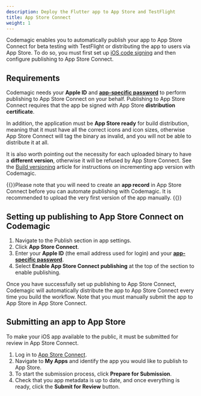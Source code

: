 ```yaml
---
description: Deploy the Flutter app to App Store and TestFlight
title: App Store Connect
weight: 1
---
```


Codemagic enables you to automatically publish your app to App Store Connect for beta testing with TestFlight or distributing the app to users via App Store. To do so, you must first set up [iOS code signing](../code-signing/ios-code-signing/) and then configure publishing to App Store Connect.

## Requirements

Codemagic needs your **Apple ID** and [**app-specific password**](https://support.apple.com/en-us/HT204397) to perform publishing to App Store Connect on your behalf. Publishing to App Store Connect requires that the app be signed with App Store **distribution certificate**.

In addition, the application must be **App Store ready** for build distribution, meaning that it must have all the correct icons and icon sizes, otherwise App Store Connect will tag the binary as invalid, and you will not be able to distribute it at all.

It is also worth pointing out the necessity for each uploaded binary to have a **different version**, otherwise it will be refused by App Store Connect. See the [Build versioning](../building/build-versioning/) article for instructions on incrementing app version with Codemagic.

{{<notebox>}}Please note that you will need to create an **app record** in App Store Connect before you can automate publishing with Codemagic. It is recommended to upload the very first version of the app manually. {{</notebox>}}

## Setting up publishing to App Store Connect on Codemagic

1. Navigate to the Publish section in app settings.
2. Click **App Store Connect**.
3. Enter your **Apple ID** (the email address used for login) and your [**app-specific password**](https://support.apple.com/en-us/HT204397).
4. Select **Enable App Store Connect publishing** at the top of the section to enable publishing.

Once you have successfully set up publishing to App Store Connect, Codemagic will automatically distribute the app to App Store Connect every time you build the workflow. Note that you must manually submit the app to App Store in App Store Connect.

## Submitting an app to App Store

To make your iOS app available to the public, it must be submitted for review in App Store Connect.

1. Log in to [App Store Connect](https://appstoreconnect.apple.com/).
2. Navigate to **My Apps** and identify the app you would like to publish to App Store.
3. To start the submission process, click **Prepare for Submission**.
4. Check that you app metadata is up to date, and once everything is ready, click the **Submit for Review** button.

